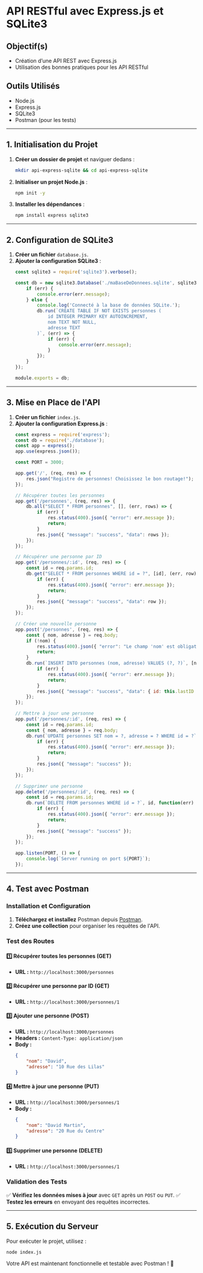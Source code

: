 # API RESTful avec Express.js et SQLite3

## Objectif(s)
- Création d’une API REST avec Express.js
- Utilisation des bonnes pratiques pour les API RESTful

## Outils Utilisés
- Node.js
- Express.js
- SQLite3
- Postman (pour les tests)

---

## 1. Initialisation du Projet
1. **Créer un dossier de projet** et naviguer dedans :
   ```sh
   mkdir api-express-sqlite && cd api-express-sqlite
   ```
2. **Initialiser un projet Node.js** :
   ```sh
   npm init -y
   ```
3. **Installer les dépendances** :
   ```sh
   npm install express sqlite3
   ```

---

## 2. Configuration de SQLite3
1. **Créer un fichier** `database.js`.
2. **Ajouter la configuration SQLite3** :
   ```js
   const sqlite3 = require('sqlite3').verbose();
   
   const db = new sqlite3.Database('./maBaseDeDonnees.sqlite', sqlite3.OPEN_READWRITE | sqlite3.OPEN_CREATE, (err) => {
       if (err) {
           console.error(err.message);
       } else {
           console.log('Connecté à la base de données SQLite.');
           db.run(`CREATE TABLE IF NOT EXISTS personnes (
               id INTEGER PRIMARY KEY AUTOINCREMENT,
               nom TEXT NOT NULL,
               adresse TEXT
           )`, (err) => {
               if (err) {
                   console.error(err.message);
               }
           });
       }
   });
   
   module.exports = db;
   ```

---

## 3. Mise en Place de l'API
1. **Créer un fichier** `index.js`.
2. **Ajouter la configuration Express.js** :
   ```js
   const express = require('express');
   const db = require('./database');
   const app = express();
   app.use(express.json());
   
   const PORT = 3000;
   
   app.get('/', (req, res) => {
       res.json("Registre de personnes! Choisissez le bon routage!");
   });

   // Récupérer toutes les personnes
   app.get('/personnes', (req, res) => {
       db.all("SELECT * FROM personnes", [], (err, rows) => {
           if (err) {
               res.status(400).json({ "error": err.message });
               return;
           }
           res.json({ "message": "success", "data": rows });
       });
   });

   // Récupérer une personne par ID
   app.get('/personnes/:id', (req, res) => {
       const id = req.params.id;
       db.get("SELECT * FROM personnes WHERE id = ?", [id], (err, row) => {
           if (err) {
               res.status(400).json({ "error": err.message });
               return;
           }
           res.json({ "message": "success", "data": row });
       });
   });

   // Créer une nouvelle personne
   app.post('/personnes', (req, res) => {
       const { nom, adresse } = req.body;
       if (!nom) {
           res.status(400).json({ "error": "Le champ 'nom' est obligatoire." });
           return;
       }
       db.run(`INSERT INTO personnes (nom, adresse) VALUES (?, ?)`, [nom, adresse], function(err) {
           if (err) {
               res.status(400).json({ "error": err.message });
               return;
           }
           res.json({ "message": "success", "data": { id: this.lastID } });
       });
   });

   // Mettre à jour une personne
   app.put('/personnes/:id', (req, res) => {
       const id = req.params.id;
       const { nom, adresse } = req.body;
       db.run(`UPDATE personnes SET nom = ?, adresse = ? WHERE id = ?`, [nom, adresse, id], function(err) {
           if (err) {
               res.status(400).json({ "error": err.message });
               return;
           }
           res.json({ "message": "success" });
       });
   });

   // Supprimer une personne
   app.delete('/personnes/:id', (req, res) => {
       const id = req.params.id;
       db.run(`DELETE FROM personnes WHERE id = ?`, id, function(err) {
           if (err) {
               res.status(400).json({ "error": err.message });
               return;
           }
           res.json({ "message": "success" });
       });
   });

   app.listen(PORT, () => {
       console.log(`Server running on port ${PORT}`);
   });
   ```

---

## 4. Test avec Postman
### Installation et Configuration
1. **Téléchargez et installez** Postman depuis [Postman](https://www.postman.com/downloads/).
2. **Créez une collection** pour organiser les requêtes de l'API.

### Test des Routes
#### **1️⃣ Récupérer toutes les personnes (GET)**
- **URL :** `http://localhost:3000/personnes`

#### **2️⃣ Récupérer une personne par ID (GET)**
- **URL :** `http://localhost:3000/personnes/1`

#### **3️⃣ Ajouter une personne (POST)**
- **URL :** `http://localhost:3000/personnes`
- **Headers :** `Content-Type: application/json`
- **Body :**
   ```json
   {
       "nom": "David",
       "adresse": "10 Rue des Lilas"
   }
   ```

#### **4️⃣ Mettre à jour une personne (PUT)**
- **URL :** `http://localhost:3000/personnes/1`
- **Body :**
   ```json
   {
       "nom": "David Martin",
       "adresse": "20 Rue du Centre"
   }
   ```

#### **5️⃣ Supprimer une personne (DELETE)**
- **URL :** `http://localhost:3000/personnes/1`

### Validation des Tests
✅ **Vérifiez les données mises à jour** avec `GET` après un `POST` ou `PUT`.
✅ **Testez les erreurs** en envoyant des requêtes incorrectes.

---

## 5. Exécution du Serveur
Pour exécuter le projet, utilisez :
```sh
node index.js
```

Votre API est maintenant fonctionnelle et testable avec Postman ! 🚀

